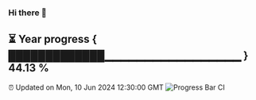### Hi there 👋
⏳ Year progress { █████████████▁▁▁▁▁▁▁▁▁▁▁▁▁▁▁▁▁ } 44.13 %
---
⏰ Updated on Mon, 10 Jun 2024 12:30:00 GMT
![Progress Bar CI](https://github.com/liununu/liununu/workflows/Progress%20Bar%20CI/badge.svg)
